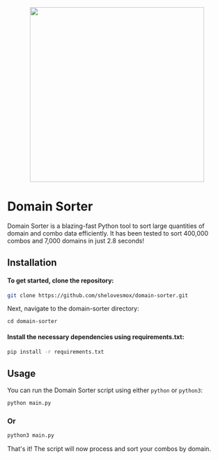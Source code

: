 <div align="center">
    <img src="/preview" width="400px"</img> 
</div>


# Domain Sorter

Domain Sorter is a blazing-fast Python tool to sort large quantities of domain and combo data efficiently. It has been tested to sort 400,000 combos and 7,000 domains in just 2.8 seconds!

## Installation

#### To get started, clone the repository:

```bash
git clone https://github.com/shelovesmox/domain-sorter.git
```

Next, navigate to the domain-sorter directory:

```
cd domain-sorter
```

#### Install the necessary dependencies using requirements.txt:

```bash
pip install -r requirements.txt

```

## Usage
You can run the Domain Sorter script using either `python` or `python3`:
```bash
python main.py
```

### Or
```bash
python3 main.py
```

That's it! The script will now process and sort your combos by domain.

